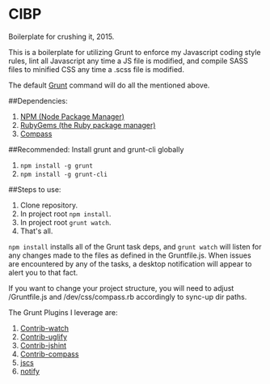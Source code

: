 # CIBP
Boilerplate for crushing it, 2015.

This is a boilerplate for utilizing Grunt to enforce my Javascript coding style rules, lint all Javascript any time a JS file is modified, and compile SASS files to minified CSS any time a .scss file is modified. 

The default [Grunt](http://gruntjs.com) command will do all the mentioned above.

##Dependencies:
1. [NPM (Node Package Manager)](https://docs.npmjs.com/getting-started/installing-node)
2. [RubyGems (the Ruby package manager)](https://rubygems.org/pages/download)
3. [Compass](http://compass-style.org/install/)

##Recommended:
Install grunt and grunt-cli globally

1. `npm install -g grunt`
2. `npm install -g grunt-cli`

##Steps to use:
1. Clone repository.
2. In project root `npm install`. 
3. In project root `grunt watch`.
4. That's all.

`npm install` installs all of the Grunt task deps, and `grunt watch` will listen for any changes made to the files as defined in the Gruntfile.js. When issues are encountered by any of the tasks, a desktop notification will appear to alert you to that fact.

If you want to change your project structure, you will need to adjust /Gruntfile.js and /dev/css/compass.rb accordingly to sync-up dir paths.

The Grunt Plugins I leverage are:

1. [Contrib-watch](https://github.com/gruntjs/grunt-contrib-watch)
2. [Contrib-uglify](https://github.com/gruntjs/grunt-contrib-uglify)
3. [Contrib-jshint](https://github.com/gruntjs/grunt-contrib-jshint)
4. [Contrib-compass](https://github.com/gruntjs/grunt-contrib-compass)
5. [jscs](https://github.com/jscs-dev/grunt-jscs)
6. [notify](https://github.com/dylang/grunt-notify)
